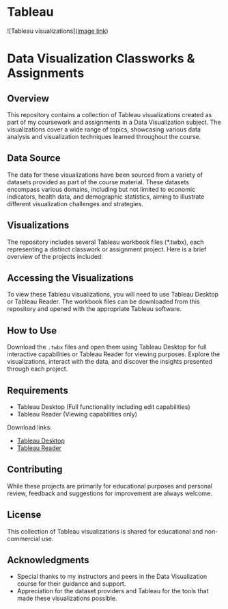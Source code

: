 # Tableau

![Tableau visualizations]([image link](https://www.whizlabs.com/blog/wp-content/uploads/2020/06/tableau-tutorial.png))

# Data Visualization Classworks & Assignments

## Overview
This repository contains a collection of Tableau visualizations created as part of my coursework and assignments in a Data Visualization subject. The visualizations cover a wide range of topics, showcasing various data analysis and visualization techniques learned throughout the course.

## Data Source
The data for these visualizations have been sourced from a variety of datasets provided as part of the course material. These datasets encompass various domains, including but not limited to economic indicators, health data, and demographic statistics, aiming to illustrate different visualization challenges and strategies.

## Visualizations
The repository includes several Tableau workbook files (*.twbx), each representing a distinct classwork or assignment project. Here is a brief overview of the projects included:

## Accessing the Visualizations
To view these Tableau visualizations, you will need to use Tableau Desktop or Tableau Reader. The workbook files can be downloaded from this repository and opened with the appropriate Tableau software.

## How to Use
Download the `.twbx` files and open them using Tableau Desktop for full interactive capabilities or Tableau Reader for viewing purposes. Explore the visualizations, interact with the data, and discover the insights presented through each project.

## Requirements
- Tableau Desktop (Full functionality including edit capabilities)
- Tableau Reader (Viewing capabilities only)

Download links:
- [Tableau Desktop](https://www.tableau.com/products/desktop)
- [Tableau Reader](https://www.tableau.com/products/reader)

## Contributing
While these projects are primarily for educational purposes and personal review, feedback and suggestions for improvement are always welcome.

## License
This collection of Tableau visualizations is shared for educational and non-commercial use.

## Acknowledgments
- Special thanks to my instructors and peers in the Data Visualization course for their guidance and support.
- Appreciation for the dataset providers and Tableau for the tools that made these visualizations possible.
